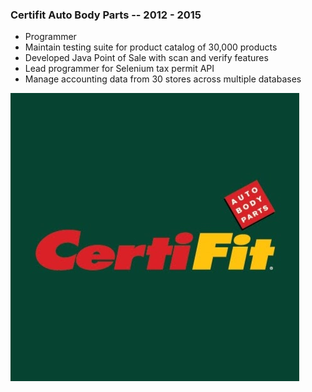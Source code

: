 <div class="well">
  <div class="row">
    <div class="col-md-8">
      <h3>
        Certifit Auto Body Parts -- 2012 - 2015
      </h3>
      <ul class="list-group">
        <li class="list-group-item">
          Programmer          
        </li>
        <li class="list-group-item">
          Maintain testing suite for product catalog of 30,000 products
        </li>
        <li class="list-group-item">
          Developed Java Point of Sale with scan and verify features
        </li>
        <li class="list-group-item">
          Lead programmer for Selenium tax permit API
        </li>
        <li class="list-group-item">
          Manage accounting data from 30 stores across multiple databases
        </li>
      </ul>
    </div>
    <div class="col-md-4 vcenter">
      <img class="img-responsive" src="/assets/certifit.jpg" alt="Certifit">
    </div>
  </div>
</div>

